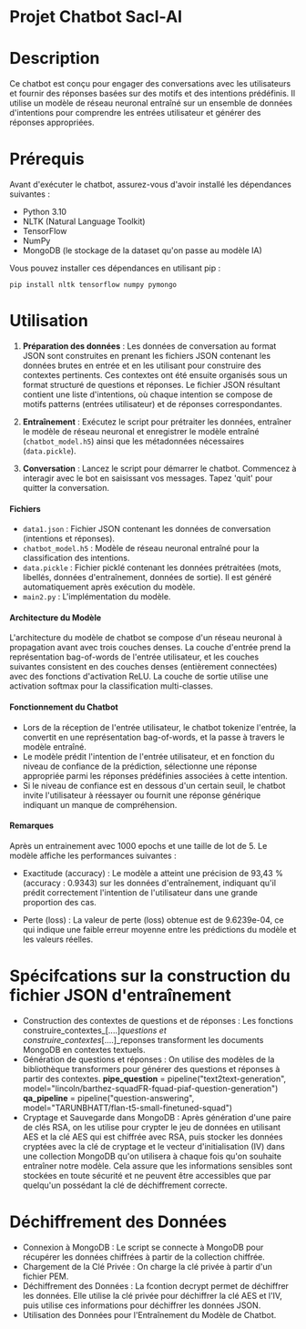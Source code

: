 # Projet Chatbot Sacl-AI

# Description
Ce chatbot est conçu pour engager des conversations avec les utilisateurs et fournir des réponses basées sur des motifs et des intentions prédéfinis. Il utilise un modèle de réseau neuronal entraîné sur un ensemble de données d'intentions pour comprendre les entrées utilisateur et générer des réponses appropriées.

# Prérequis
Avant d'exécuter le chatbot, assurez-vous d'avoir installé les dépendances suivantes :
- Python 3.10
- NLTK (Natural Language Toolkit)
- TensorFlow
- NumPy
- MongoDB (le stockage de la dataset qu'on passe au modèle IA)

Vous pouvez installer ces dépendances en utilisant pip :
```
pip install nltk tensorflow numpy pymongo
```

# Utilisation
1. **Préparation des données** : Les données de conversation au format JSON sont construites en prenant les fichiers JSON contenant les données brutes en entrée et en les utilisant pour construire des contextes pertinents. Ces contextes ont été  ensuite organisés sous un format structuré de questions et réponses. Le fichier JSON résultant contient une liste d'intentions, où chaque intention se compose de motifs patterns (entrées utilisateur) et de réponses correspondantes.

2. **Entraînement** : Exécutez le script pour prétraiter les données, entraîner le modèle de réseau neuronal et enregistrer le modèle entraîné (`chatbot_model.h5`) ainsi que les métadonnées nécessaires (`data.pickle`).

3. **Conversation** : Lancez le script pour démarrer le chatbot. Commencez à interagir avec le bot en saisissant vos messages. Tapez 'quit' pour quitter la conversation.

#### Fichiers
- `data1.json` : Fichier JSON contenant les données de conversation (intentions et réponses).
- `chatbot_model.h5` : Modèle de réseau neuronal entraîné pour la classification des intentions.
- `data.pickle` : Fichier picklé contenant les données prétraitées (mots, libellés, données d'entraînement, données de sortie). Il est généré automatiquement après exécution du modèle.
- `main2.py` : L'implémentation du modèle.

#### Architecture du Modèle
L'architecture du modèle de chatbot se compose d'un réseau neuronal à propagation avant avec trois couches denses. La couche d'entrée prend la représentation bag-of-words de l'entrée utilisateur, et les couches suivantes consistent en des couches denses (entièrement connectées) avec des fonctions d'activation ReLU. La couche de sortie utilise une activation softmax pour la classification multi-classes.

#### Fonctionnement du Chatbot
- Lors de la réception de l'entrée utilisateur, le chatbot tokenize l'entrée, la convertit en une représentation bag-of-words, et la passe à travers le modèle entraîné.
- Le modèle prédit l'intention de l'entrée utilisateur, et en fonction du niveau de confiance de la prédiction, sélectionne une réponse appropriée parmi les réponses prédéfinies associées à cette intention.
- Si le niveau de confiance est en dessous d'un certain seuil, le chatbot invite l'utilisateur à réessayer ou fournit une réponse générique indiquant un manque de compréhension.

#### Remarques
Après un entrainement avec 1000 epochs et une taille de lot de 5. Le modèle affiche les performances suivantes :

- Exactitude (accuracy) : Le modèle a atteint une précision de 93,43 % (accuracy : 0.9343) sur les données d'entraînement, indiquant qu'il prédit correctement l'intention de l'utilisateur dans une grande proportion des cas.

- Perte (loss) : La valeur de perte (loss) obtenue est de 9.6239e-04, ce qui indique une faible erreur moyenne entre les prédictions du modèle et les valeurs réelles.

# Spécifcations sur la construction du fichier JSON d'entraînement
- Construction des contextes de questions et de réponses : Les fonctions construire_contextes_[....]_questions et construire_contextes_[....]_reponses transforment les documents MongoDB en contextes textuels.
- Génération de questions et réponses : On utilise des modèles de la bibliothèque transformers pour générer des questions et réponses à partir des contextes.
    **pipe_question** = pipeline("text2text-generation", model="lincoln/barthez-squadFR-fquad-piaf-question-generation")
    **qa_pipeline** = pipeline("question-answering", model="TARUNBHATT/flan-t5-small-finetuned-squad")
- Cryptage et Sauvegarde dans MongoDB : Après génération d'une paire de clés RSA, on les utilise pour crypter le jeu de données en utilisant AES et la clé AES qui est chiffrée avec RSA, puis stocker les données cryptées avec la clé de cryptage et le vecteur d'initialisation (IV) dans une collection MongoDB qu'on utilisera à chaque fois qu'on souhaite entraîner notre modèle. Cela assure que les informations sensibles sont stockées en toute sécurité et ne peuvent être accessibles que par quelqu'un possédant la clé de déchiffrement correcte.

# Déchiffrement des Données 
- Connexion à MongoDB : Le script se connecte à MongoDB pour récupérer les données chiffrées à partir de la collection chiffrée.
- Chargement de la Clé Privée : On charge la clé privée à partir d'un fichier PEM.
- Déchiffrement des Données : La fcontion decrypt permet de déchiffrer les données. Elle utilise la clé privée pour déchiffrer la clé AES et l'IV, puis utilise ces informations pour déchiffrer les données JSON.
- Utilisation des Données pour l'Entraînement du Modèle de Chatbot.
